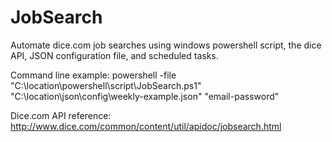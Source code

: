 # JobSearch
Automate dice.com job searches using windows powershell script, the dice API, JSON configuration file, and scheduled tasks.

Command line example:
powershell -file "C:\location\powershell\script\JobSearch.ps1" "C:\location\json\config\weekly-example.json" "email-password"

Dice.com API reference:
http://www.dice.com/common/content/util/apidoc/jobsearch.html
